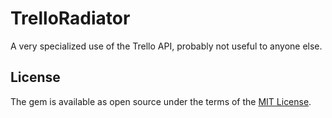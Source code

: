 # TrelloRadiator

A very specialized use of the Trello API, probably not useful to anyone else.

## License

The gem is available as open source under the terms of the [MIT License](http://opensource.org/licenses/MIT).
